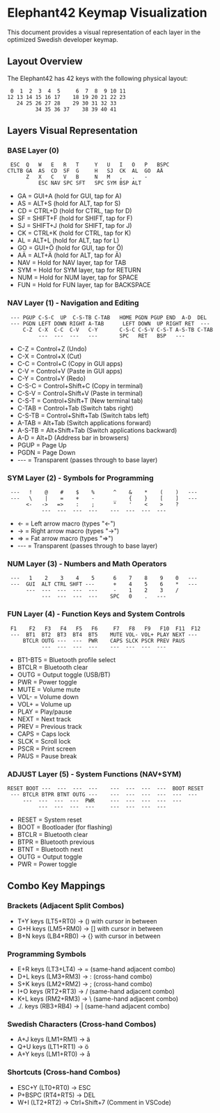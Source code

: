 # Elephant42 Keymap Visualization

This document provides a visual representation of each layer in the optimized Swedish developer keymap.

## Layout Overview

The Elephant42 has 42 keys with the following physical layout:

```
 0  1  2  3  4  5     6  7  8  9 10 11
12 13 14 15 16 17    18 19 20 21 22 23
   24 25 26 27 28    29 30 31 32 33   
         34 35 36 37    38 39 40 41   
```
     
## Layers Visual Representation

### BASE Layer (0)

```
 ESC  Q   W   E   R   T     Y   U   I   O   P   BSPC
CTLTB GA  AS  CD  SF  G     H   SJ  CK  AL  GO  AÄ
      Z   X   C   V   B     N   M   ,   .   -   
          ESC NAV SPC SFT   SPC SYM BSP ALT
```

- GA = GUI+A (hold for GUI, tap for A)
- AS = ALT+S (hold for ALT, tap for S)
- CD = CTRL+D (hold for CTRL, tap for D)
- SF = SHIFT+F (hold for SHIFT, tap for F)
- SJ = SHIFT+J (hold for SHIFT, tap for J)
- CK = CTRL+K (hold for CTRL, tap for K)
- AL = ALT+L (hold for ALT, tap for L)
- GO = GUI+Ö (hold for GUI, tap for Ö)
- AÄ = ALT+Ä (hold for ALT, tap for Ä)
- NAV = Hold for NAV layer, tap for TAB
- SYM = Hold for SYM layer, tap for RETURN
- NUM = Hold for NUM layer, tap for SPACE
- FUN = Hold for FUN layer, tap for BACKSPACE

### NAV Layer (1) - Navigation and Editing

```
 --- PGUP C-S-C  UP  C-S-TB C-TAB   HOME PGDN PGUP END  A-D  DEL
 --- PGDN LEFT DOWN RIGHT A-TAB      LEFT DOWN  UP RIGHT RET  ---
     C-Z  C-X  C-C  C-V   C-Y       C-S-C C-S-V C-S-T A-S-TB C-TAB
          ---  ---  ---   ---       SPC   RET   BSP   ---
```

- C-Z = Control+Z (Undo)
- C-X = Control+X (Cut)
- C-C = Control+C (Copy in GUI apps)
- C-V = Control+V (Paste in GUI apps)
- C-Y = Control+Y (Redo)
- C-S-C = Control+Shift+C (Copy in terminal)
- C-S-V = Control+Shift+V (Paste in terminal)
- C-S-T = Control+Shift+T (New terminal tab)
- C-TAB = Control+Tab (Switch tabs right)
- C-S-TB = Control+Shift+Tab (Switch tabs left)
- A-TAB = Alt+Tab (Switch applications forward)
- A-S-TB = Alt+Shift+Tab (Switch applications backward)
- A-D = Alt+D (Address bar in browsers)
- PGUP = Page Up
- PGDN = Page Down
- --- = Transparent (passes through to base layer)

### SYM Layer (2) - Symbols for Programming

```
 ---   !    @    #    $    %      ^    &    *    (    )   ---
 ---   \    |    =    +    -      _    {    }    [    ]   ---
      <-   ->   =>    :    ;      "    '    <    >    ?   
           ---  ---  ---  ---    ---  ---  ---  ---
```

- <- = Left arrow macro (types "<-")
- -> = Right arrow macro (types "->") 
- => = Fat arrow macro (types "=>")
- --- = Transparent (passes through to base layer)

### NUM Layer (3) - Numbers and Math Operators

```
 ---   1    2    3    4    5      6    7    8    9    0   ---
 ---  GUI  ALT CTRL SHFT ---      +    4    5    6    *   ---
      ---  ---  ---  ---  ---     -    1    2    3    /   
           ---  ---  ---  ---    SPC   0    .   ---
```

### FUN Layer (4) - Function Keys and System Controls

```
 F1    F2   F3   F4   F5   F6     F7   F8   F9   F10  F11  F12
 ---  BT1  BT2  BT3  BT4  BT5    MUTE VOL- VOL+ PLAY NEXT ---
     BTCLR OUTG ---  ---  PWR    CAPS SLCK PSCR PREV PAUS 
           ---  ---  ---  ---    ---  ---  ---  ---
```

- BT1-BT5 = Bluetooth profile select
- BTCLR = Bluetooth clear
- OUTG = Output toggle (USB/BT)
- PWR = Power toggle
- MUTE = Volume mute
- VOL- = Volume down
- VOL+ = Volume up
- PLAY = Play/pause
- NEXT = Next track
- PREV = Previous track
- CAPS = Caps lock
- SLCK = Scroll lock
- PSCR = Print screen
- PAUS = Pause break

### ADJUST Layer (5) - System Functions (NAV+SYM)

```
RESET BOOT ---  ---  ---  ---    ---  ---  ---  ---  BOOT RESET
 --- BTCLR BTPR BTNT OUTG ---    ---  ---  ---  ---  ---  ---
     ---  ---  ---  ---  PWR     ---  ---  ---  ---  ---  
          ---  ---  ---  ---     ---  ---  ---  ---
```

- RESET = System reset
- BOOT = Bootloader (for flashing)
- BTCLR = Bluetooth clear
- BTPR = Bluetooth previous
- BTNT = Bluetooth next
- OUTG = Output toggle
- PWR = Power toggle

## Combo Key Mappings

### Brackets (Adjacent Split Combos)
- T+Y keys (LT5+RT0) → () with cursor in between
- G+H keys (LM5+RM0) → [] with cursor in between
- B+N keys (LB4+RB0) → {} with cursor in between

### Programming Symbols
- E+R keys (LT3+LT4) → = (same-hand adjacent combo)
- D+L keys (LM3+RM3) → : (cross-hand combo)
- S+K keys (LM2+RM2) → ; (cross-hand combo)
- I+O keys (RT2+RT3) → / (same-hand adjacent combo)
- K+L keys (RM2+RM3) → \ (same-hand adjacent combo)
- ./. keys (RB3+RB4) → | (same-hand adjacent combo)

### Swedish Characters (Cross-hand Combos)
- A+J keys (LM1+RM1) → ä
- Q+U keys (LT1+RT1) → ö
- A+Y keys (LM1+RT0) → å

### Shortcuts (Cross-hand Combos)
- ESC+Y (LT0+RT0) → ESC
- P+BSPC (RT4+RT5) → DEL
- W+I (LT2+RT2) → Ctrl+Shift+7 (Comment in VSCode)